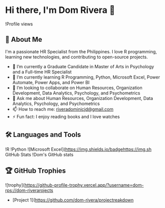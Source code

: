 # Hi there, I'm Dom Rivera 👋

!Profile views

## 🚀 About Me
I'm a passionate HR Specialist from the Philippines. I love R programming, learning new technologies, and contributing to open-source projects.

- 🔭 I’m currently a Graduate Candidate in Master of Arts in Psychology and a Full-time HR Specialist
- 🌱 I’m currently learning R Programming, Python, Microsoft Excel, Power Automate, Power Apps, and Power BI
- 👯 I’m looking to collaborate on Human Resources, Organization Development, Data Analytics, Psychology, and Psychometrics
- 💬 Ask me about Human Resources, Organization Development, Data Analytics, Psychology, and Psychometrics
- 📫 How to reach me: riveradominicjd@gmail.com
- ⚡ Fun fact: I enjoy reading books and I love watches

## 🛠️ Languages and Tools
!R
!Python
![Microsoft Excel](https://img.shields.io/badgehttps://img.sh GitHub Stats
!Dom's GitHub stats

## 🏆 GitHub Trophies
![trophy](https://github-profile-trophy.vercel.app/?username=dom-rps://dom-riverarojects
- [Project 1](https://github.com/dom-rivera/projectreakdown
<!--```text
R Programming   10 hrs 30 mins ████████████████░░░░░░░░░   64.00 %
Python          3 hrs 20 mins  █████▒░░░░░░░░░░░░░░░░░░░   20.00 %
Other           2 hrs          ███░░░░░░░░░░░░░░░░░░░░░░   12.00 %
Microsoft Excel 40 mins        ▓░░░░░░░░░░░░░░░░░░░░░░░░   4.00 %
